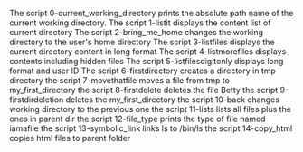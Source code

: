 The script 0-current_working_directory prints the absolute path name of the current working directory. The script 1-listit displays the content list of current directory The script 2-bring_me_home changes the working directory to the user's home directory The script 3-listfiles displays the current directory content in long format The script 4-listmorefiles displays contents including hidden files The script 5-listfilesdigitonly displays long format and user ID The script 6-firstdirectory creates a directory in tmp directory the script 7-movethatfile moves a file from tmp to my_first_directory the script 8-firstdelete deletes the file Betty the script 9-firstdirdeletion deletes the my_first_directory the script 10-back changes working directory to the previous one the script 11-lists lists all files plus the ones in parent dir the script 12-file_type prints the type of file named iamafile the script 13-symbolic_link links ls to /bin/ls the script 14-copy_html copies html files to parent folder
